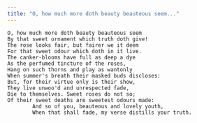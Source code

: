 ```yaml
---
title: "O, how much more doth beauty beauteous seem..."
---
```


	O, how much more doth beauty beauteous seem
	By that sweet ornament which truth doth give!
	The rose looks fair, but fairer we it deem
	For that sweet odour which doth in it live.
	The canker-blooms have full as deep a dye
	As the perfumed tincture of the roses,
	Hang on such thorns and play as wantonly
	When summer's breath their masked buds discloses:
	But, for their virtue only is their show,
	They live unwoo'd and unrespected fade,
	Die to themselves. Sweet roses do not so;
	Of their sweet deaths are sweetest odours made:
			And so of you, beauteous and lovely youth,
			When that shall fade, my verse distills your truth.

